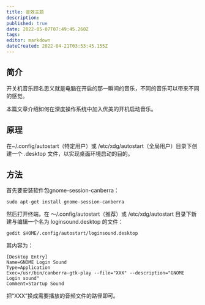 ```yaml
---
title: 音效主题
description: 
published: true
date: 2022-05-07T07:49:45.260Z
tags: 
editor: markdown
dateCreated: 2022-04-21T03:53:45.155Z
---
```


## 简介

开关机音乐顾名思义就是电脑在开启的那一瞬间的音乐，不同的音乐可以带来不同的感觉。

本篇文章介绍如何在深度操作系统中加入优美的开机启动音乐。

## 原理

在~/.config/autostart（特定用户）或 /etc/xdg/autostart（全局用户）目录下创建一个 .desktop 文件，以实现桌面环境启动的目的。

## 方法

首先要安装软件包gnome-session-canberra：

    sudo apt-get install gnome-session-canberra

然后打开终端，在 ～/.config/autostart（推荐）或 /etc/xdg/autostart 目录下新建与编辑一个名为 loginsound.desktop 的文件：

    gedit $HOME/.config/autostart/loginsound.desktop 

其内容为：

    [Desktop Entry]
    Name=GNOME Login Sound
    Type=Application
    Exec=/usr/bin/canberra-gtk-play --file="XXX" --description="GNOME Login sound"
    Comment=Startup Sound

把“XXX”换成需要播放的音频文件的路径即可。

